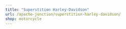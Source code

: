 ```yaml
---
title: "Superstition Harley-Davidson"
url: /apache-junction/superstition-harley-davidson/
shop: motorcycle
---
```

